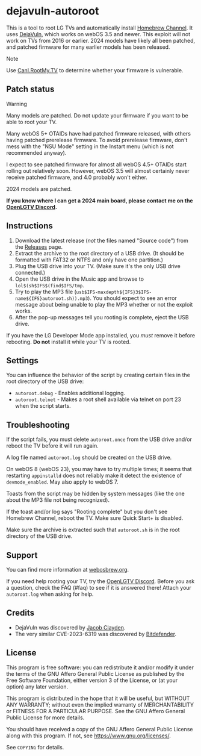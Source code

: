 # dejavuln-autoroot

This is a tool to root LG TVs and automatically install
[Homebrew Channel](https://github.com/webosbrew/webos-homebrew-channel).
It uses [DejaVuln](https://twitter.com/jcxdev/status/1781668313958945132),
which works on webOS 3.5 and newer. This exploit will not work on TVs from
2016 or earlier. 2024 models have likely all been patched, and patched
firmware for many earlier models has been released.

> [!NOTE]
> Use [CanI.RootMy.TV](https://cani.rootmy.tv/) to determine whether your
> firmware is vulnerable.

## Patch status

> [!WARNING]
> Many models are patched. Do not update your
> firmware if you want to be able to root your TV.

Many webOS 5+ OTAIDs have had patched firmware released, with others having
patched prerelease firmware. To avoid prerelease firmware, don't mess with
the "NSU Mode" setting in the Instart menu (which is not recommended anyway).

I expect to see patched firmware for almost all webOS 4.5+ OTAIDs start
rolling out relatively soon. However, webOS 3.5 will almost certainly never
receive patched firmware, and 4.0 probably won't either.

2024 models are patched.

**If you know where I can get a 2024 main board, please contact me on the
[OpenLGTV Discord](https://discord.gg/hXMHAgJC5R).**

## Instructions

1. Download the latest release (*not* the files named "Source code") from the
   [Releases](https://github.com/throwaway96/dejavuln-autoroot/releases)
   page.
2. Extract the archive to the root directory of a USB drive. (It should be
   formatted with FAT32 or NTFS and only have one partition.)
3. Plug the USB drive into your TV. (Make sure it's the only USB drive
   connected.)
4. Open the USB drive in the Music app and browse to
   `lol$(sh$IFS$(find$IFS/tmp`.
5. Try to play the MP3 file
   (`usb$IFS-maxdepth${IFS}3$IFS-name${IFS}autoroot.sh)).mp3`). You should
   expect to see an error message about being unable to play the MP3 whether
   or not the exploit works.
6. After the pop-up messages tell you rooting is complete, eject the USB
   drive.

If you have the LG Developer Mode app installed, you *must* remove it before
rebooting. **Do not** install it while your TV is rooted.

## Settings

You can influence the behavior of the script by creating certain files in the
root directory of the USB drive:

* `autoroot.debug` - Enables additional logging.
* `autoroot.telnet` - Makes a root shell available via telnet on port 23 when
  the script starts.

## Troubleshooting

If the script fails, you must delete `autoroot.once` from the USB drive and/or
reboot the TV before it will run again.

A log file named `autoroot.log` should be created on the USB drive.

On webOS 8 (webOS 23), you may have to try multiple times; it seems that
restarting `appinstalld` does not reliably make it detect the existence of
`devmode_enabled`. May also apply to webOS 7.

Toasts from the script may be hidden by system messages (like the one about
the MP3 file not being recognized).

If the toast and/or log says "Rooting complete" but you don't see Homebrew
Channel, reboot the TV. Make sure Quick Start+ is disabled.

Make sure the archive is extracted such that `autoroot.sh` is in the root
directory of the USB drive.

## Support

You can find more information at [webosbrew.org](https://www.webosbrew.org/).

If you need help rooting your TV, try the
[OpenLGTV Discord](https://discord.gg/hXMHAgJC5R). Before you ask a question,
check the FAQ (#faq) to see if it is answered there! Attach your `autoroot.log`
when asking for help.

## Credits

* DejaVuln was discovered by [Jacob Clayden](https://jacobcx.dev/).
* The very similar CVE-2023-6319 was discovered by
  [Bitdefender](https://www.bitdefender.com/blog/labs/vulnerabilities-identified-in-lg-webos/).

## License

This program is free software: you can redistribute it and/or modify it under
the terms of the GNU Affero General Public License as published by the Free
Software Foundation, either version 3 of the License, or (at your option) any
later version.

This program is distributed in the hope that it will be useful, but WITHOUT ANY
WARRANTY; without even the implied warranty of MERCHANTABILITY or FITNESS FOR A
PARTICULAR PURPOSE. See the GNU Affero General Public License for more details.

You should have received a copy of the GNU Affero General Public License along
with this program. If not, see <https://www.gnu.org/licenses/>.

See `COPYING` for details.
